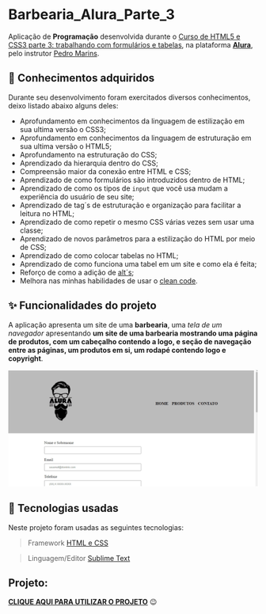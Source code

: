 # Barbearia_Alura_Parte_3
Aplicação de **Programação** desenvolvida durante o [Curso de
HTML5 e CSS3 parte 3: trabalhando com formulários e tabelas](https://cursos.alura.com.br/course/html5-css3-formularios-tabelas), na plataforma **[Alura](https://cursos.alura.com.br/)**, pelo instrutor [Pedro Marins](https://pedromarins.com/links/).

## 📒 Conhecimentos adquiridos

Durante seu desenvolvimento foram exercitados diversos conhecimentos, deixo listado abaixo alguns deles:

* Aprofundamento em conhecimentos da linguagem de estilização em sua ultima versão o CSS3;
* Aprofundamento em conhecimentos da linguagem de estruturação em sua ultima versão o HTML5;
* Aprofundamento na estruturação do CSS;
* Aprendizado da hierarquia dentro do CSS;
* Compreensão maior da conexão entre HTML e CSS;
* Aprendizado de como formulários são introduzidos dentro de HTML;
* Aprendizado de como os tipos de `input` que você usa mudam a experiência do usuário de seu site;
* Aprendizado de tag´s de estruturação e organização para facilitar a leitura no HTML;
* Aprendizado de como repetir o mesmo CSS várias vezes sem usar uma classe;
* Aprendizado de novos parâmetros para a estilização do HTML por meio de CSS;
* Aprendizado de como colocar tabelas no HTML;
* Aprendizado de como funciona uma tabel em um site e como ela é feita;
* Reforço de como a adição de [alt´s](https://pt.semrush.com/blog/alt-text-para-imagens/);
* Melhora nas minhas habilidades de usar o [clean code](https://www.alura.com.br/artigos/o-que-e-clean-code).

## ✨ Funcionalidades do projeto

A aplicação apresenta um site de uma **barbearia**, uma _tela de um navegador_ apresentando **um site de uma barbearia mostrando uma página de produtos, com um cabeçalho contendo a logo, e seção de navegação entre as páginas, um produtos em si, um rodapé contendo logo e copyright**.

  <p align="center">
  <img src="imagens/Animação3.gif" alt= "Gif colorido da aplicação desenvolvida realizando a operação de transferência." />
</p>

## :hammer: Tecnologias usadas
Neste projeto foram usadas as seguintes tecnologias:
> Framework [HTML e CSS](https://www.homehost.com.br/blog/tutoriais/tags-html/)


> Linguagem/Editor [Sublime Text](https://www.sublimetext.com/)
  
  ## Projeto:
**[CLIQUE AQUI PARA UTILIZAR O PROJETO](https://renanalura7.github.io/Barbearia_Alura_Parte_3/)** 😉
